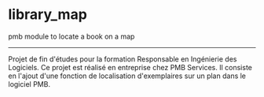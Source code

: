 # library_map
pmb module to locate a book on a map

___
Projet de fin d'études pour la formation Responsable en Ingénierie des Logiciels.
Ce projet est réalisé en entreprise chez PMB Services.
Il consiste en l'ajout d'une fonction de localisation d'exemplaires sur un plan dans le logiciel PMB.
